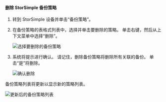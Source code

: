 
<!--author=alkohli last changed: 01/02/17-->

#### 删除 StorSimple 备份策略
<a id="to-delete-a-storsimple-backup-policy" class="xliff"></a>

1. 转到 StorSimple 设备并单击“备份策略”。

2. 在备份策略的表格式列表中，选择并单击要删除的策略。 单击右键，然后从上下文菜单中选择“删除”。

    ![选择要删除的备份策略](./media/storsimple-8000-delete-backup-policy/deletebupol1.png)

3. 系统将提示进行确认。 请记住，删除备份策略将删除所有关联的备份。 单击“是”将删除。

    ![确认删除](./media/storsimple-8000-delete-backup-policy/deletebupol2.png)

备份策略列表将更新以显示新的策略列表。

![更新后的备份策略列表](./media/storsimple-8000-delete-backup-policy/deletebupol5.png)